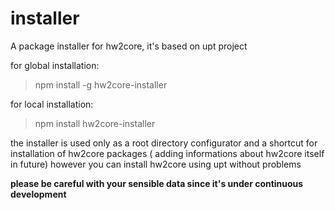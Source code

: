 installer
=========

A package installer for hw2core, it's based on upt project

for global installation:
>npm install -g hw2core-installer

for local installation:
>npm install hw2core-installer

the installer is used only as a root directory configurator and a shortcut
for installation of hw2core packages ( adding informations about hw2core itself in future)
however you can install hw2core using upt without problems

**please be careful with your sensible data since it's under continuous development**
